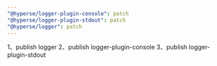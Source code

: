 ```yaml
---
"@hyperse/logger-plugin-console": patch
"@hyperse/logger-plugin-stdout": patch
"@hyperse/logger": patch
---
```


1、publish logger
2、publish logger-plugin-console
3、publish logger-plugin-stdout
